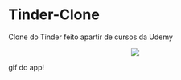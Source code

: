 # Tinder-Clone
Clone do Tinder feito apartir de cursos da Udemy

<p align="center">
    <img windth="470" src="Tinder/Assets.xcassets/ezgif-6-210e2c46a8.gif">

gif do app! 
